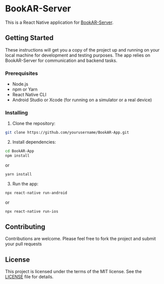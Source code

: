 # BookAR-Server

This is a React Native application for [BookAR-Server](https://github.com/Assystant/BookAR-Server).

## Getting Started

These instructions will get you a copy of the project up and running on your local machine for development and testing purposes.
The app relies on BookAR-Server for communication and backend tasks.

### Prerequisites

- Node.js
- npm or Yarn
- React Native CLI
- Android Studio or Xcode (for running on a simulator or a real device)

### Installing

1. Clone the repository:

```sh
git clone https://github.com/yourusername/BookAR-App.git
```

2. Install dependencies:
```sh
cd BookAR-App
npm install
```
or
```sh
yarn install
```

3. Run the app:
```sh
npx react-native run-android
```
or
```sh
npx react-native run-ios
```


## Contributing
Contributions are welcome. Please feel free to fork the project and submit your pull requests

## License
This project is licensed under the terms of the MIT license. See the [LICENSE](LICENSE) file for details.